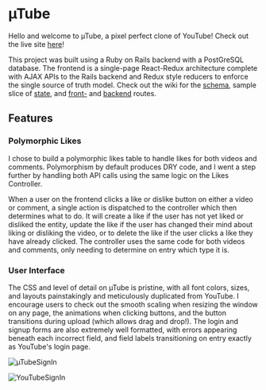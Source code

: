 # µTube

Hello and welcome to µTube, a pixel perfect clone of YouTube! Check out the live site [here][heroku]!

This project was built using a Ruby on Rails backend with a PostGreSQL database. The frontend is a single-page React-Redux architecture complete with AJAX APIs to the Rails backend and Redux style reducers to enforce the single source of truth model. Check out the wiki for the [schema][schema], sample slice of [state][state], and [front-][frontend] and [backend][backend] routes. 

## Features
### Polymorphic Likes
I chose to build a polymorphic likes table to handle likes for both videos and comments. Polymorphism by default produces DRY code, and I went a step further by handling both API calls using the same logic on the Likes Controller.

When a user on the frontend clicks a like or dislike button on either a video or comment, a single action is dispatched to the controller which then determines what to do. It will create a like if the user has not yet liked or disliked the entity, update the like if the user has changed their mind about liking or disliking the video, or to delete the like if the user clicks a like they have already clicked. The controller uses the same code for both videos and comments, only needing to determine on entry which type it is.

### User Interface
The CSS and level of detail on µTube is pristine, with all font colors, sizes, and layouts painstakingly and meticulously duplicated from YouTube. I encourage users to check out the smooth scaling when resizing the window on any page, the animations when clicking buttons, and the button transitions during upload (which allows drag and drop!). The login and signup forms are also extremely well formatted, with errors appearing beneath each incorrect field, and field labels transitioning on entry exactly as YouTube's login page.


![µTubeSignIn](https://lh3.googleusercontent.com/t0tA9kgwUinXI26bmiWEobuxnHZ1E1WASLh6Ily54R0C0d-3zgf7IJGP-ZRSZOe2F2moM1JspaWUmNH4d9BTzE4hUD0cDq2JFedhdw6fUyDxlmhk2CBZjP4YIRKU84FZ2JcYuL-8u1z0VaP5ICxbwrBGgJpNdHkSfGK4oJ9smrLn-2yTZKLnev1ILeq4ckNr-SCPDDuwlXtQeAPXZGb__m0TCdxTGt9npTM1k7KoeIg3klGCHkjxW47dDgw_2OPEomI_sKcCx3Rm8uCXTXw7dhiGbIFPxYccdJ7_EYO6J91aHo9sO9IFcWxsnDctmwdb8s94nQgcqlp7j2PoGA2amt7Dz60uqXDpTcuH-mt0a9KjSCqAzb6CLYKCCeMh3G3fKwMloZYnSbgm0AYMIM8Ygkn1-fZuD6HdsWSnGPOMyp0UoASPZrVyOb_tExo34oe5tkp7nprL7K5F8MXnVSduoYiKzafXeHficQH5OAGstPaXiIY6R-BoidgG_nJiBLPyOFit9w_0FU7oKTVR81mfDAdLAFjcG5TVWyTMxXVIQUIi2t4hq7NDrksGo4z5A1Eag1Ss3vZzkTSi5cQOtZxWCzOSPB8FH_j18r1qj2bAQ0EVn4xCJ-Qiy0fOJV-l7VVQ6aYoi5vmcSAOnJfEOyVY3wY1cVWRwOQBu27cnEoH6M5Cimv9QjjmGEfXMopZx8UGFo-ge8NY3PGtHIEKP1M=w474-h526-no)

![YouTubeSignIn](https://lh3.googleusercontent.com/6Z_mqcPSGuNQKg5MgxrNrp1FKquzkTBpeA97R8GQsctb0a9nOet0188Ds5p15WxvB4Wd4Q2he-g0TszXhxUrbf9rnTnkTyyKhz-JMf1ci6N2AyTdPmWNmt3e2VXMLbtFBwP1hqXcFCopTRWn-LZmNyh1IpiuXGcS1wWviYvRkCFveJ-DK7GV-v5gYSbvZLYmG8qOgNM-kTD9uHHKY9Q3XLJfIe0pcFCYrriZwRSAc-QkEF72WH_NzRhK8adWbLK5tT8HQcOHiKGSV7loEKf6aG-fZQT78l43S7ZhzHoDFpm1xPhYdYHM9n-pI8VWf2tm7POznHFP7fMsYm0cVaqYFWmc-dEjfCvN85Bwf1I77Vw05GgBDDnkAawkyjQcVzRBbLd6nirqIv8CkGUUHnhI9GF45PlAvopfWKYOFdjsKl8QsMpV5E-DICgOdL3PjBJG6zx84UomKhTc31c7Bb9xs4cUuaB6b5h3q5iUlhA_wD6qPSQxkDkDOgD9mbFrY5eTKptyKnDbN29nyuz6LHw33IUhVmp-oAohGowlc7EDGAioAYTfr6bS-Ouaqzn3VfBwfb3vG6vI165YzP2DjY6RsT_zDG3ev2mzsn26ozSRUjhO454jdxJkvm3VEjWNa8RNJy3bK0KmY-_GJq5JdiUSbyvMDA=w476-h526-no)



[heroku]: https://mutube.herokuapp.com/#/
[schema]: https://github.com/vanduynamite/MuTube/wiki/Schema
[state]: https://github.com/vanduynamite/MuTube/wiki/Sample-State
[frontend]: https://github.com/vanduynamite/MuTube/wiki/Frontend-Routes
[backend]: https://github.com/vanduynamite/MuTube/wiki/Backend-Routes
